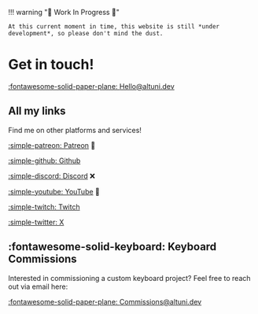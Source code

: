 <!-- Icon search: https://squidfunk.github.io/mkdocs-material/reference/icons-emojis/ -->

!!! warning "🚧 Work In Progress 🚧"

    At this current moment in time, this website is still *under development*, so please don't mind the dust.

# Get in touch!

[:fontawesome-solid-paper-plane: Hello@altuni.dev](mailto:hello@altuni.dev)

## All my links

Find me on other platforms and services!

[:simple-patreon: Patreon](https://patreon.com/altunidev) 🚧

[:simple-github: Github](https://github.com/altunidev)

[:simple-discord: Discord](#) ❌

[:simple-youtube: YouTube](https://www.youtube.com/channel/UCJMK__7Mv8iSKGurKCWL9yA) 🚧

[:simple-twitch: Twitch](https://twitch.tv/altunidev)

[:simple-twitter: X](https://twitter.com/altunidev)

## :fontawesome-solid-keyboard: Keyboard Commissions

Interested in commissioning a custom keyboard project? Feel free to reach out via email here:    

[:fontawesome-solid-paper-plane: Commissions@altuni.dev](mailto:commissions@altuni.dev)
